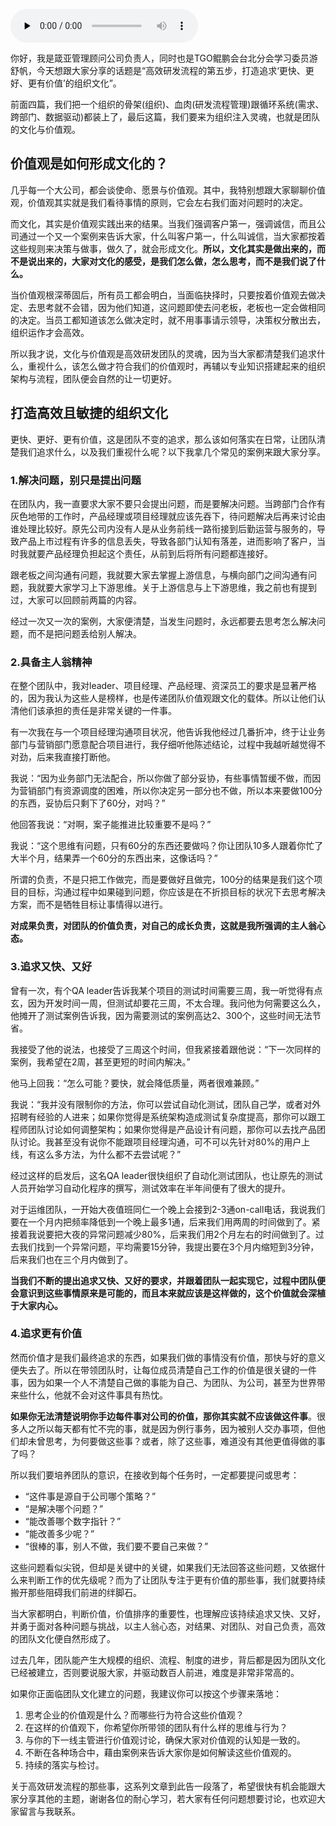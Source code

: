 <audio id="audio" title="第53讲 | 如何打造高效且敏捷的组织文化？谈高效研发流程那些亊（五）" controls="" preload="none"><source id="mp3" src="https://static001.geekbang.org/resource/audio/5f/b0/5fa08fba63e11d2dbc43d20c5d2125b0.mp3"></audio>

你好，我是箴亚管理顾问公司负责人，同时也是TGO鲲鹏会台北分会学习委员游舒帆，今天想跟大家分享的话题是“高效研发流程的第五步，打造追求‘更快、更好、更有价值’的组织文化”。

前面四篇，我们把一个组织的骨架(组织)、血肉(研发流程管理)跟循环系统(需求、跨部门、数据驱动)都装上了，最后这篇，我们要来为组织注入灵魂，也就是团队的文化与价值观。

## 价值观是如何形成文化的？

几乎每一个大公司，都会谈使命、愿景与价值观。其中，我特别想跟大家聊聊价值观，价值观其实就是我们看待事情的原则，它会左右我们面对问题时的决定。

而文化，其实是价值观实践出来的结果。当我们强调客户第一，强调诚信，而且公司通过一个又一个案例来告诉大家，什么叫客户第一，什么叫诚信，当大家都按着这些规则来决策与做事，做久了，就会形成文化。**所以，文化其实是做出来的，而不是说出来的，大家对文化的感受，是我们怎么做，怎么思考，而不是我们说了什么。**

当价值观根深蒂固后，所有员工都会明白，当面临抉择时，只要按着价值观去做决定、去思考就不会错，因为他们知道，这问题即使去问老板，老板也一定会做相同的决定。当员工都知道该怎么做决定时，就不用事事请示领导，决策权分散出去，组织运作才会高效。

所以我才说，文化与价值观是高效研发团队的灵魂，因为当大家都清楚我们追求什么，重视什么，该怎么做才符合我们的价值观时，再辅以专业知识搭建起来的组织架构与流程，团队便会自然的让一切更好。

## 打造高效且敏捷的组织文化

更快、更好、更有价值，这是团队不变的追求，那么该如何落实在日常，让团队清楚我们追求什么，以及我们重视什么呢？以下我拿几个常见的案例来跟大家分享。

### 1.解决问题，别只是提出问题

在团队内，我一直要求大家不要只会提出问题，而是要解决问题。当跨部门合作有灰色地带的工作时，产品经理或项目经理就应该先吞下，待问题解决后再来讨论由谁处理比较好。原先公司内没有人是从业务前线一路衔接到后勤运营与服务的，导致产品上市过程有许多的信息丢失，导致各部门认知有落差，进而影响了客户，当时我就要产品经理负担起这个责任，从前到后将所有问题都连接好。

跟老板之间沟通有问题，我就要大家去掌握上游信息，与横向部门之间沟通有问题，我就要大家学习上下游思维。关于上游信息与上下游思维，我之前也有提到过，大家可以回顾前两篇的内容。

经过一次又一次的案例，大家便清楚，当发生问题时，永远都要去思考怎么解决问题，而不是把问题丢给别人解决。

### 2.具备主人翁精神

在整个团队中，我对leader、项目经理、产品经理、资深员工的要求是显著严格的，因为我认为这些人是榜样，也是传递团队价值观跟文化的载体。所以让他们认清他们该承担的责任是非常关键的一件事。

有一次我在与一个项目经理沟通项目状况，他告诉我他经过几番折冲，终于让业务部门与营销部门愿意配合项目进行，我仔细听他陈述结论，过程中我越听越觉得不对劲，后来我直接打断他。

我说：“因为业务部门无法配合，所以你做了部分妥协，有些事情暂缓不做，而因为营销部门有资源调度的困难，所以你决定另一部分也不做，所以本来要做100分的东西，妥协后只剩下了60分，对吗？”

他回答我说：“对啊，案子能推进比较重要不是吗？”

我说：“这个思维有问题，只有60分的东西还要做吗？你让团队10多人跟着你忙了大半个月，结果弄一个60分的东西出来，这像话吗？”

所谓的负责，不是只把工作做完，而是要做好且做完，100分的结果是我们这个项目的目标，沟通过程中如果碰到问题，你应该是在不折损目标的状况下去思考解决方案，而不是牺牲目标让事情得以进行。

**对成果负责，对团队的价值负责，对自己的成长负责，这就是我所强调的主人翁心态。**

### 3.追求又快、又好

曾有一次，有个QA leader告诉我某个项目的测试时间需要三周，我一听觉得有点玄，因为开发时间一周，但测试却要花三周，不太合理。我问他为何需要这么久，他摊开了测试案例告诉我，因为需要测试的案例高达2、300个，这些时间无法节省。

我接受了他的说法，也接受了三周这个时间，但我紧接着跟他说：“下一次同样的案例，我希望在2周，甚至更短的时间内解决。”

他马上回我：“怎么可能？要快，就会降低质量，两者很难兼顾。”

我说：“我并没有限制你的方法，你可以尝试自动化测试，团队自己学，或者对外招聘有经验的人进来；如果你觉得是系统架构造成测试复杂度提高，那你可以跟工程师团队讨论如何调整架构；如果你觉得是产品设计有问题，那你可以去找产品团队讨论。我甚至没有说你不能跟项目经理沟通，可不可以先针对80%的用户上线，有这么多方法，为什么都不去尝试呢？”

经过这样的启发后，这名QA leader很快组织了自动化测试团队，也让原先的测试人员开始学习自动化程序的撰写，测试效率在半年间便有了很大的提升。

对于运维团队，一开始大夜值班同仁一个晚上会接到2-3通on-call电话，我说我们要在一个月内把频率降低到一个晚上最多1通，后来我们用两周的时间做到了。紧接着我说要把大夜的异常问题减少80%，后来我们用2个月左右的时间做到了。过去我们找到一个异常问题，平均需要15分钟，我提出要在3个月内缩短到3分钟，后来我们也在三个月内做到了。

**当我们不断的提出追求又快、又好的要求，并跟着团队一起实现它，过程中团队便会意识到这些事情原来是可能的，而且本来就应该是这样做的，这个价值就会深植于大家内心。**

### 4.追求更有价值

然而价值才是我们最终追求的东西，如果我们做的事情没有价值，那快与好的意义便失去了。所以在带领团队时，让每位成员清楚自己工作的价值是很关键的一件事，因为如果一个人不清楚自己做的事能为自己、为团队、为公司，甚至为世界带来些什么，他就不会对这件事具有热忱。

**如果你无法清楚说明你手边每件事对公司的价值，那你其实就不应该做这件事**。很多人之所以每天都有忙不完的事，就是因为例行事务，因为被别人交办事项，但他们却未曾思考，为何要做这些事？或者，除了这些事，难道没有其他更值得做的事了吗？

所以我们要培养团队的意识，在接收到每个任务时，一定都要提问或思考：

- “这件事是源自于公司哪个策略？”
- “是解决哪个问题？”
- “能改善哪个数字指针？”
- “能改善多少呢？”
- “很棒的事，别人不做，我们要不要自己来做？”

这些问题看似尖锐，但却是关键中的关键，如果我们无法回答这些问题，又依据什么来判断工作的优先级呢？而为了让团队专注于更有价值的那些事，我们就要持续搬开那些阻碍我们前进的绊脚石。

当大家都明白，判断价值，价值排序的重要性，也理解应该持续追求又快、又好，并勇于面对各种问题与挑战，以主人翁心态，对结果、对团队、对自己负责，高效的团队文化便自然形成了。

过去几年，团队能产生大规模的组织、流程、制度的进步，背后都是因为团队文化已经被建立，否则要说服大家，并驱动数百人前进，难度是非常非常高的。

如果你正面临团队文化建立的问题，我建议你可以按这个步骤来落地：

1. 思考企业的价值观是什么？而哪些行为符合这些价值观？
1. 在这样的价值观下，你希望你所带领的团队有什么样的思维与行为？
1. 与你的下一线主管进行价值观讨论，确保大家对价值观的认知是一致的。
1. 不断在各种场合中，藉由案例来告诉大家你是如何解读这些价值观的。
1. 持续的落实与检讨。

关于高效研发流程的那些事，这系列文章到此告一段落了，希望很快有机会能跟大家分享其他的主题，谢谢各位的耐心学习，若大家有任何问题想要讨论，也欢迎大家留言与我联系。



